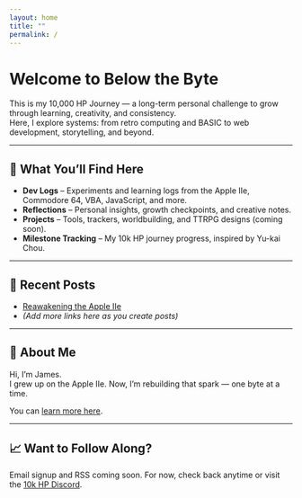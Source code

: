 ```yaml
---
layout: home
title: ""
permalink: /
---
```


# Welcome to Below the Byte

This is my 10,000 HP Journey — a long-term personal challenge to grow through learning, creativity, and consistency.  
Here, I explore systems: from retro computing and BASIC to web development, storytelling, and beyond.

---

## 📘 What You’ll Find Here

- **Dev Logs** – Experiments and learning logs from the Apple IIe, Commodore 64, VBA, JavaScript, and more.
- **Reflections** – Personal insights, growth checkpoints, and creative notes.
- **Projects** – Tools, trackers, worldbuilding, and TTRPG designs (coming soon).
- **Milestone Tracking** – My 10k HP journey progress, inspired by Yu-kai Chou.

---

## 🔧 Recent Posts

- [Reawakening the Apple IIe](reawakening-apple-iie.html)
- _(Add more links here as you create posts)_

---

## 👋 About Me

Hi, I’m James.  
I grew up on the Apple IIe. Now, I’m rebuilding that spark — one byte at a time.

You can [learn more here](about.html).

---

## 📈 Want to Follow Along?

Email signup and RSS coming soon. For now, check back anytime or visit the [10k HP Discord](https://10khp.com).

